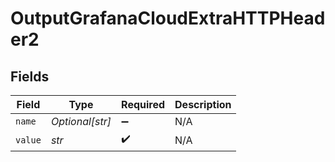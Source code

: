 # OutputGrafanaCloudExtraHTTPHeader2


## Fields

| Field              | Type               | Required           | Description        |
| ------------------ | ------------------ | ------------------ | ------------------ |
| `name`             | *Optional[str]*    | :heavy_minus_sign: | N/A                |
| `value`            | *str*              | :heavy_check_mark: | N/A                |
